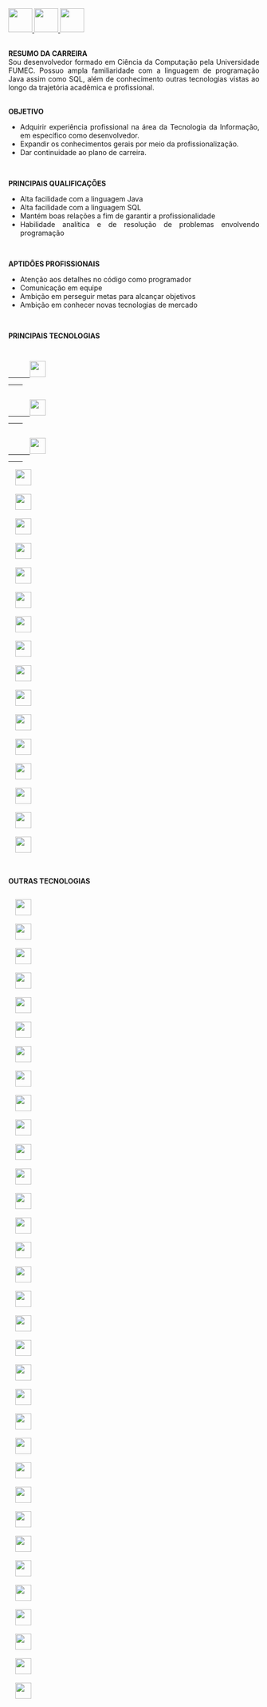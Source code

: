 <a href="https://github.com/Edd002">
  <img src="https://cdn-icons-png.flaticon.com/512/733/733609.png" width="48px" height="48px">
</a>

<a href="mailto:edduarddollima@gmail.com">
  <img src="https://cdn-icons-png.flaticon.com/512/331/331389.png" width="48px" height="48px">
</a>

<a href="https://www.linkedin.com/in/eduardo-augusto-lima-pereira/">
  <img src="https://cdn-icons-png.flaticon.com/512/1384/1384014.png" width="48px" height="48px">
</a>

<br />
<br />

<div align="justify">
 
**RESUMO DA CARREIRA**
<br />
  Sou desenvolvedor formado em Ciência da Computação pela Universidade FUMEC. Possuo ampla familiaridade com a linguagem de programação Java assim como SQL, além de conhecimento outras tecnologias vistas ao longo da trajetória acadêmica e profissional.
<br /><br />

**OBJETIVO**
  - Adquirir experiência profissional na área da Tecnologia da Informação, em específico como desenvolvedor.
  - Expandir os conhecimentos gerais por meio da profissionalização.
  - Dar continuidade ao plano de carreira.
<br />

**PRINCIPAIS QUALIFICAÇÕES**
  - Alta facilidade com a linguagem Java
  - Alta facilidade com a linguagem SQL
  - Mantém boas relações a fim de garantir a profissionalidade
  - Habilidade analítica e de resolução de problemas envolvendo programação
<br />

**APTIDÕES PROFISSIONAIS**
- Atenção aos detalhes no código como programador
- Comunicação em equipe
- Ambição em perseguir metas para alcançar objetivos
- Ambição em conhecer novas tecnologias de mercado

</div>

<br />

**PRINCIPAIS TECNOLOGIAS**

<p dir="auto">
  <code>
    <a href="https://www.java.com/pt-BR/" rel="nofollow">
      <img height="32" src="https://cdn.iconscout.com/icon/free/png-512/java-60-1174953.png">
    </a>
  </code>

  <code>
    <a href="https://www.java.com/pt-BR/" rel="nofollow">
      <img height="32" src="https://cdn.iconscout.com/icon/free/png-512/mysql-12-556000.png">
    </a>
  </code>

  <code>
    <a href="https://www.java.com/pt-BR/" rel="nofollow">
      <img height="32" src="https://cdn.icon-icons.com/icons2/2415/PNG/512/postgresql_plain_wordmark_logo_icon_146390.png">
    </a>
  </code>

  <code>
  <img height="32" src="https://cdn.iconscout.com/icon/free/png-512/github-84-436555.png">
  </code>

  <code>
  <img height="32" src="https://cdn.iconscout.com/icon/free/png-256/eclipse-14-282371.png">
  </code>

  <code>
  <img height="32" src="https://cdn.iconscout.com/icon/free/png-256/spring-16-283031.png">
  </code>

  <code>
  <img height="32" src="https://avatars0.githubusercontent.com/u/7658037?v=3&s=200">
  </code>

  <code>
  <img height="32" src="https://upload.wikimedia.org/wikipedia/commons/thumb/9/9a/Visual_Studio_Code_1.35_icon.svg/512px-Visual_Studio_Code_1.35_icon.svg.png">
  </code>

  <code>
  <img height="32" src="https://cdn.iconscout.com/icon/free/png-256/flutter-2038877-1720090.png">
  </code>

  <code>
  <img height="32" src="https://upload.wikimedia.org/wikipedia/commons/7/7e/Dart-logo.png">
  </code>

  <code>
  <img height="32" src="https://cdn-icons-png.flaticon.com/512/5968/5968267.png">
  </code>

  <code>
  <img height="32" src="https://cdn-icons-png.flaticon.com/512/5968/5968242.png">
  </code>

  <code>
  <img height="32" src="https://cdn.iconscout.com/icon/free/png-512/javascript-2038874-1720087.png">
  </code>

  <code>
  <img height="32" src="https://cdn.iconscout.com/icon/free/png-256/bootstrap-6-1175203.png">
  </code>

  <code>
  <img height="32" src="https://cdn.iconscout.com/icon/premium/png-256-thumb/json-file-2330566-1950407.png">
  </code>

  <code>
  <img height="32" src="https://user-images.githubusercontent.com/2676579/34940598-17cc20f0-f9be-11e7-8c6d-f0190d502d64.png">
  </code>

  <code>
  <img height="32" src="https://cdn.iconscout.com/icon/free/png-256/linux-21-1174928.png">
  </code>

  <code>
  <img height="32" src="https://cdn.iconscout.com/icon/free/png-256/jira-282222.png">
  </code>

  <code>
  <img height="32" src="https://user-images.githubusercontent.com/10860815/86916754-6b0c9380-c167-11ea-901b-78571ad4065d.png">
  </code>

  <br />
  <br />

  **OUTRAS TECNOLOGIAS**

  <code>
  <img height="32" src="https://cdn.iconscout.com/icon/free/png-512/sql-4-190807.png">
  </code>

  <code>
  <img height="32" src="https://cdn.iconscout.com/icon/free/png-512/c-57-1175191.png">
  </code>

  <code>
  <img height="32" src="https://cdn.iconscout.com/icon/free/png-512/c-sharp-2-569585.png">
  </code>

  <code>
  <img height="32" src="https://cdn.iconscout.com/icon/free/png-512/python-2-226051.png">
  </code>

  <code>
  <img height="32" src="https://upload.wikimedia.org/wikipedia/commons/thumb/3/38/Jupyter_logo.svg/207px-Jupyter_logo.svg.png">
  </code>

  <code>
  <img height="32" src="https://upload.wikimedia.org/wikipedia/commons/thumb/d/d5/UML_logo.svg/512px-UML_logo.svg.png">
  </code>

  <code>
  <img height="32" src="https://cdn.iconscout.com/icon/free/png-256/subversion-3521748-2945192.png">
  </code>

  <code>
  <img height="32" src="https://cdn-icons-png.flaticon.com/512/919/919853.png">
  </code>

  <code>
  <img height="32" src="https://cdn-icons-png.flaticon.com/512/873/873120.png">
  </code>

  <code>
  <img height="32" src="https://cdn.icon-icons.com/icons2/2107/PNG/512/file_type_firebase_icon_130606.png">
  </code>

  <code>
  <img height="32" src="https://cdn.iconscout.com/icon/free/png-512/nodejs-6-569582.png">
  </code>

  <code>
  <img height="32" src="https://cdn.iconscout.com/icon/free/png-512/angularjs-3-1175272.png">
  </code>

  <code>
  <img height="32" src="https://cdn.iconscout.com/icon/free/png-256/jquery-10-1175155.png">
  </code>

  <code>
  <img height="32" src="https://cdn.iconscout.com/icon/free/png-512/php-27-226042.png">
  </code>

  <code>
  <img height="32" src="https://static1.smartbear.co/soapui/media/images/stories/homepage/features/soapui-logo.png">
  </code>

  <code>
  <img height="32" src="https://cdn.iconscout.com/icon/free/png-512/microsoft-office-722717.png">
  </code>

  <code>
  <img height="32" src="https://upload.wikimedia.org/wikipedia/commons/thumb/c/c9/Power_bi_logo_black.svg/512px-Power_bi_logo_black.svg.png">
  </code>

  <code>
  <img height="32" src="https://upload.wikimedia.org/wikipedia/commons/thumb/9/98/Apache_NetBeans_Logo.svg/416px-Apache_NetBeans_Logo.svg.png">
  </code>

  <code>
  <img height="32" src="https://cdn.iconscout.com/icon/free/png-256/tomcat-2-1175085.png">
  </code>

  <code>
  <img height="32" src="https://design.jboss.org/wildfly/logo/final/wildfly_icon_256px.png">
  </code>

  <code>
  <img height="32" src="https://upload.wikimedia.org/wikipedia/commons/thumb/2/2f/Apache-Ant-logo.svg/320px-Apache-Ant-logo.svg.png">
  </code>

  <code>
  <img height="32" src="https://cdn.iconscout.com/icon/free/png-256/ionic-5-1175017.png">
  </code>

  <code>
  <img height="32" src="https://cdn.iconscout.com/icon/free/png-512/typescript-1174965.png">
  </code>

  <code>
  <img height="32" src="https://cdn.iconscout.com/icon/free/png-256/android-247-1175275.png">
  </code>

  <code>
  <img height="32" src="https://cdn.iconscout.com/icon/free/png-256/android-studio-3251591-2724643.png">
  </code>

  <code>
  <img height="32" src="https://cdn.iconscout.com/icon/free/png-256/kotlin-2038873-1720086.png">
  </code>

  <code>
  <img height="32" src="https://cdn.iconscout.com/icon/free/png-256/apple-263-202445.png">
  </code>

  <code>
  <img height="32" src="https://upload.wikimedia.org/wikipedia/en/0/0c/Xcode_icon.png">
  </code>

  <code>
  <img height="32" src="https://cdn.iconscout.com/icon/free/png-256/swift-21-1175088.png">
  </code>

  <code>
  <img height="32" src="https://cdn.iconscout.com/icon/free/png-256/xml-file-2330558-1950399.png">
  </code>

  <code>
  <img height="32" src="https://cdn.iconscout.com/icon/premium/png-256-thumb/miro-3567784-2984008.png">
  </code>

  <code>
  <img height="32" src="https://cdn.iconscout.com/icon/free/png-256/virtualbox-282903.png">
  </code>

  <code>
  <img height="32" src="https://e7.pngegg.com/pngimages/305/131/png-clipart-redmine-installation-issue-tracking-system-project-management-open-source-software-github-logo-project-management.png">
  </code>
</p>
